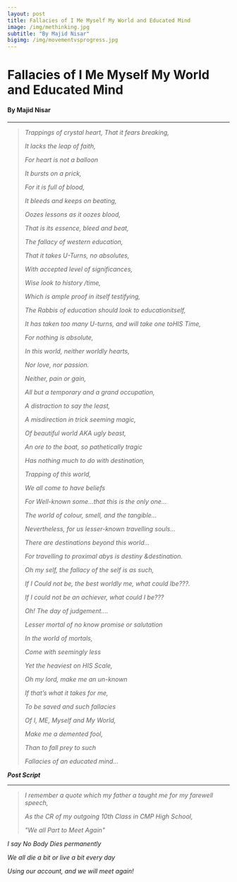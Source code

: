 ```yaml
---
layout: post
title: Fallacies of I Me Myself My World and Educated Mind
image: /img/methinking.jpg
subtitle: "By Majid Nisar"
bigimg: /img/movementvsprogress.jpg
---
```


# Fallacies of I Me Myself My World and Educated Mind

#### By Majid Nisar

------

> *Trappings of crystal heart,*
> *That it fears breaking,*
>
> *It lacks the leap of faith,*
>
> *For heart is not a balloon*
>
> *It bursts on a prick,*
>
> *For it is full of blood,*
>
> *It bleeds and keeps on beating,*
>
> *Oozes lessons as it oozes blood,*
>
> *That is its essence, bleed and beat,*
>
>  
>
> *The fallacy of western education,*
>
> *That it takes U-Turns, no absolutes,*
>
> *With accepted level of significances,*
>
> *Wise look to history /time,*
>
> *Which is ample proof in itself testifying,*
>
> *The Rabbis of education should look to educationitself,*
>
> *It has taken too many U-turns, and will take one toHIS Time,*
>
>  
>
> *For nothing is absolute,*
>
> *In this world, neither worldly hearts,*
>
> *Nor love, nor passion.*
>
> *Neither, pain or gain,*
>
> *All but a temporary and a grand occupation,*
>
> *A distraction to say the least,*
>
> *A misdirection in trick seeming magic,*
>
> *Of beautiful world AKA ugly beast,*
>
> *An ore to the boat, so pathetically tragic*
>
> *Has nothing much to do with destination,*
>
>  
>
> *Trapping of this world,*
>
> *We all come to have beliefs*
>
> *For Well-known some...that this is the only one...*
>
> *The world of colour, smell, and the tangible...*
>
> *Nevertheless, for us lesser-known travelling souls...*
>
> *There are destinations beyond this world...*
>
> *For travelling to proximal abys is destiny &destination.*
>
>  
>
> *Oh my self, the fallacy of the self is as such,*
>
> *If I Could not be, the best worldly me, what could Ibe???.*
>
> *If I could not be an achiever, what could I be???*
>
>  
>
> *Oh! The day of judgement....*
>
> *Lesser mortal of no know promise or salutation*
>
> *In the world of mortals,*
>
> *Come with seemingly less*
>
> *Yet the heaviest on HIS Scale,*
>
>  
>
> *Oh my lord, make me an un-known*
>
> *If that’s what it takes for me,*
>
> *To be saved and such fallacies*
>
> *Of I, ME, Myself and My World,*
>
> *Make me a demented fool,*
>
> *Than to fall prey to such*
>
> *Fallacies of an educated mind...*
>
> 

***Post Script***

------

> *I remember a quote which my father a taught me for my farewell speech,*
>
> *As the CR of my outgoing 10th Class in CMP High School,*
>
> *"We all Part to Meet Again"*

*I say No Body Dies permanently*

*We all die a bit or live a bit every day*

*Using our account, and we will meet again!*
